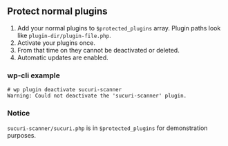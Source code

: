 ## Protect normal plugins

1. Add your normal plugins to `$protected_plugins` array. Plugin paths look like `plugin-dir/plugin-file.php`.
1. Activate your plugins once.
1. From that time on they cannot be deactivated or deleted.
1. Automatic updates are enabled.

### wp-cli example

```
# wp plugin deactivate sucuri-scanner
Warning: Could not deactivate the 'sucuri-scanner' plugin.
```

### Notice

`sucuri-scanner/sucuri.php` is in `$protected_plugins` for demonstration purposes.
